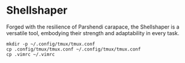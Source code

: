 # Shellshaper
 
Forged with the resilience of Parshendi carapace, the Shellshaper is a versatile tool, embodying their strength and adaptability in every task. 

```shell
mkdir -p ~/.config/tmux/tmux.conf
cp .config/tmux/tmux.conf ~/.config/tmux/tmux.conf
cp .vimrc ~/.vimrc
```

